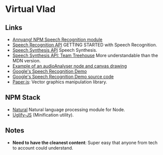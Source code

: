 # Virtual Vlad

## Links
- [Annyang! NPM Speech Recognition module](https://www.npmjs.com/package/annyang)
- [Speech Recognition API](https://developer.mozilla.org/en-US/docs/Web/API/SpeechRecognition) GETTING STARTED with Speech Recognition.
- [Speech Synthesis API](https://developer.mozilla.org/en-US/docs/Web/API/SpeechSynthesis) Speech Synthesis.
- [Speech Synthesis API: Team Treehouse](http://blog.teamtreehouse.com/getting-started-speech-synthesis-api) More understandable than the MDN version.
- [Example of an audioAnalyser node and canvas drawing](https://html5-examples.herokuapp.com/taptap_experiment_2.html)
- [Google's Speech Recognition Demo](https://www.google.com/intl/en/chrome/demos/speech.html)
- [Google's Speech Recognition Demo source code](https://github.com/GoogleChrome/webplatform-samples/blob/master/webspeechdemo/webspeechdemo.html)
- [Paper.js](http://paperjs.org/about/): Vector graphics manipulation library.

## NPM Stack
- [Natural](https://www.npmjs.com/package/natural) Natural language processing module for Node.
- [Uglify-JS](https://www.npmjs.com/package/uglify-js) (Minification utility).


## Notes
- **Need to have the cleanest content**: Super easy that anyone from tech to account could understand.



